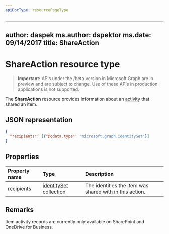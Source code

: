 ```yaml
---
apiDocType: resourcePageType
---
```

---
author: daspek
ms.author: dspektor
ms.date: 09/14/2017
title: ShareAction
---
# ShareAction resource type

> **Important:** APIs under the /beta version in Microsoft Graph are in preview and are subject to change. Use of these APIs in production applications is not supported.

The **ShareAction** resource provides information about an [activity][activity] that shared an item.

[activity]: itemActivity.md

## JSON representation

<!-- {
  "blockType": "resource",
  "optionalProperties": [ ],
  "@type": "microsoft.graph.shareAction"
}-->

```json
{
  "recipients": [{"@odata.type": "microsoft.graph.identitySet"}]
}
```

## Properties

| Property name | Type                       | Description
|:--------------|:---------------------------|:-----------------------------
| recipients    | [identitySet][] collection | The identities the item was shared with in this action.

[identitySet]: identitySet.md

## Remarks

Item activity records are currently only available on SharePoint and OneDrive for Business.

<!-- {
  "type": "#page.annotation",
  "description": "The ShareAction object provides information about who an item was shared to in a share action.",
  "keywords": "activities,activity,action,mention",
  "section": "documentation",
  "tocPath": "Resources/ShareAction"
} -->
